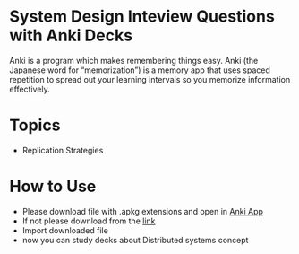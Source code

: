 # System Design Inteview Questions with Anki Decks
Anki is a program which makes remembering things easy.
Anki (the Japanese word for “memorization”) is a memory app that uses spaced repetition to spread out your learning intervals so you memorize information effectively.
# Topics
  * Replication Strategies

# How to Use
 * Please download file with .apkg extensions and open in [Anki App](https://apps.ankiweb.net/) 
 * If not please download from the [link](https://apps.ankiweb.net/)
 * Import downloaded file 
 * now you can study decks about Distributed systems concept
 

